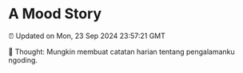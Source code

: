 # A Mood Story

⏰ Updated on Mon, 23 Sep 2024 23:57:21 GMT

💭 Thought: Mungkin membuat catatan harian tentang pengalamanku ngoding.

